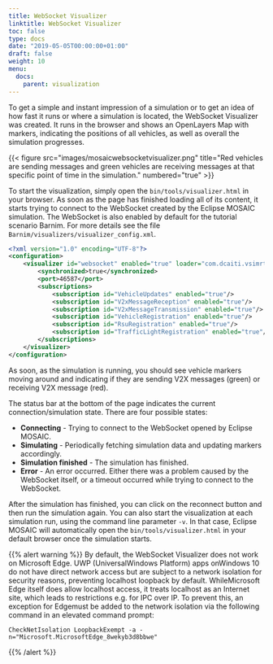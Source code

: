 ```yaml
---
title: WebSocket Visualizer
linktitle: WebSocket Visualizer
toc: false
type: docs
date: "2019-05-05T00:00:00+01:00"
draft: false
weight: 10
menu:
  docs:
    parent: visualization
---
```


To get a simple and instant impression of a simulation or to get an idea of how fast it runs or where a
simulation is located, the WebSocket Visualizer was created. It runs in the browser and shows an OpenLayers Map 
with markers, indicating the positions of all vehicles, as well as overall the simulation progresses.

{{< figure src="images/mosaicwebsocketvisualizer.png" title="Red vehicles are sending messages and green vehicles are receiving messages at that specific point of time in the simulation." numbered="true" >}}

To start the visualization, simply open the `bin/tools/visualizer.html` in your browser. As soon as
the page has finished loading all of its content, it starts trying to connect to the WebSocket created by
the Eclipse MOSAIC simulation. The WebSocket is also enabled by default for the tutorial scenario Barnim. For
more details see the file `Barnim/visualizers/visualizer_config.xml`. 

```xml
<?xml version="1.0" encoding="UTF-8"?>
<configuration>
    <visualizer id="websocket" enabled="true" loader="com.dcaiti.vsimrti.fed.visualizer.WebsocketVisualizerConfig">
        <synchronized>true</synchronized>
        <port>46587</port>
        <subscriptions>
            <subscription id="VehicleUpdates" enabled="true"/>
            <subscription id="V2xMessageReception" enabled="true"/>
            <subscription id="V2xMessageTransmission" enabled="true"/>
            <subscription id="VehicleRegistration" enabled="true"/>
            <subscription id="RsuRegistration" enabled="true"/>
            <subscription id="TrafficLightRegistration" enabled="true"/>
        </subscriptions>
    </visualizer>
</configuration>
```

As soon, as the simulation is
running, you should see vehicle markers moving around and indicating if they are sending V2X messages
(green) or receiving V2X message (red).

The status bar at the bottom of the page indicates the current connection/simulation state. There are
four possible states:

* **Connecting** - Trying to connect to the WebSocket opened by Eclipse MOSAIC.
* **Simulating** - Periodically fetching simulation data and updating markers accordingly.
* **Simulation finished** - The simulation has finished.
* **Error** - An error occurred. Either there was a problem caused by the WebSocket itself, or a timeout
occurred while trying to connect to the WebSocket.

After the simulation has finished, you can click on the reconnect button and then run the simulation again.
You can also start the visualization at each simulation run, using the command line parameter `-v`. In that case,
Eclipse MOSAIC will automatically open the `bin/tools/visualizer.html` in your default browser once the simulation
starts.

{{% alert warning %}}
By default, the WebSocket Visualizer does not work on Microsoft Edge.
UWP (UniversalWindows Platform) apps onWindows 10 do not have direct network access
but are subject to a network isolation for security reasons, preventing localhost loopback
by default. WhileMicrosoft Edge itself does allow localhost access, it treats localhost as an
Internet site, which leads to restrictions e.g. for IPC over IP. To prevent this, an exception
for Edgemust be added to the network isolation via the following command in an elevated
command prompt:

```Windows
CheckNetIsolation LoopbackExempt -a -n="Microsoft.MicrosoftEdge_8wekyb3d8bbwe"
```
{{% /alert %}}
